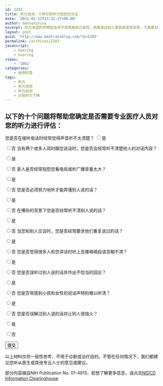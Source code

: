 ```yaml
---
id: 2203
title: 听力自测：十种识别听力受损的方法
date: '2011-01-12T23:32:37+00:00'
author: bensonchina
excerpt: 听力减退的早期往往并不容易被自己发现，倒是身边的人更容易发现异常，下面是10道测试题，不妨测试一下。
layout: post
guid: 'http://www.medtransblog.com/?p=2203'
permalink: /archives/2203
javascript:
    - hearing
    - hearing
views:
    - '1061'
categories:
    - 疾病科普
tags:
    - 听力
    - 听力受损
    - 听力自测
    - 识别听力下降
---
```


## 以下的十个问题将帮助您确定是否需要专业医疗人员对您的听力进行评估：

<form id="medhearing" name="">您是否在接听电话时经常觉得声音听不太清楚？ <input id="probyes" name="radiobutton1" type="radio"></input><label for="probyes">是 </label>

<input id="probno" name="radiobutton1" type="radio"></input><label for="probno">否 </label>当有两个或多人同时跟您说话时，您是否会经常听不清楚他人的对话内容？

<input id="hearingyes" name="radiobutton2" type="radio"></input><label for="hearingyes">是 </label>

<input id="hearingno" name="radiobutton2" type="radio"></input><label for="hearingno">否 </label>家人是否经常抱怨您看电视或听广播音量太大？

<input id="volumeyes" name="radiobutton3" type="radio"></input><label for="volumeyes">是 </label>

<input id="volumeno" name="radiobutton3" type="radio"></input><label for="volumeno">否 </label>您是否必须努力地听才能弄懂别人说的话？

<input id="strainyes" name="radiobutton4" type="radio"></input><label for="strainyes">是 </label>

<input id="strainno" name="radiobutton4" type="radio"></input><label for="strainno">否 </label>在嘈杂的背景下您是否经常听不清别人说的话？

<input id="noisyyes" name="radiobutton5" type="radio"></input><label for="noisyyes">是 </label>

<input id="noisyno" name="radiobutton5" type="radio"></input><label for="noisyno">否 </label>当您和别人交谈时，您是否经常要求他们重复说过的话？

<input id="repeatyes" name="radiobutton6" type="radio"></input><label for="repeatyes">是 </label>

<input id="repeatno" name="radiobutton6" type="radio"></input><label for="repeatno">否 </label>您是否觉得很多人和您讲话时听上去像喃喃自语含糊不清？

<input id="mumbleyes" name="radiobutton7" type="radio"></input><label for="mumbleyes">是 </label>

<input id="mumbleno" name="radiobutton7" type="radio"></input><label for="mumbleno">否 </label>您是否误听过别人说的话并作出不恰当的回应？

<input id="misunderyes" name="radiobutton8" type="radio"></input><label for="misunderyes">是 </label>

<input id="misunderno" name="radiobutton8" type="radio"></input><label for="misunderno">否 </label>您是否常感到小孩和女性的说话声特别难以听清？

<input id="understandyes" name="radiobutton9" type="radio"></input><label for="understandyes">是</label>

<input id="understandno" name="radiobutton9" type="radio"></input><label for="understandno">否 </label>您是否误解过别人说的话并让别人很恼火？

<input id="annoyyes" name="radiobutton10" type="radio"></input><label for="annoyyes">是 </label>

<input id="annoyno" name="radiobutton10" type="radio"></input><label for="annoyno">否 </label>

<input name="submit" onclick="hearingtest();" type="submit" value="提交"></input>

</form>以上材料仅供一般性参考，不用于诊断或治疗目的。不管在任何情况下，我们都建议您听从医生或其他专业人士的意见或建议。

部分内容摘自NIH Publication No. 01-4913，若想了解更多信息，请点击[NIDCD Information Clearinghouse](http://www.nidcd.nih.gov/health/misc/clearinghouse.html)